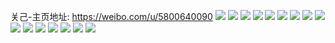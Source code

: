 关己-主页地址: https://weibo.com/u/5800640090 
![](https://wx4.sinaimg.cn/mw2000/006kyTt8ly1h9heiexg6vj30n008habh.jpg) 
![](https://wx4.sinaimg.cn/mw2000/006kyTt8ly1gw7jkjrtwyj33402c0npe.jpg) 
![](https://wx4.sinaimg.cn/mw2000/006kyTt8ly1gv9do8oe2yj62c0340kjm02.jpg) 
![](https://wx4.sinaimg.cn/mw2000/006kyTt8ly1gv9doa9u1hj62c0340npe02.jpg) 
![](https://wx4.sinaimg.cn/mw2000/006kyTt8ly1gv9doggszdj63402c0x6r02.jpg) 
![](https://wx4.sinaimg.cn/mw2000/006kyTt8ly1gv9doixv9fj63402c0qv702.jpg) 
![](https://wx4.sinaimg.cn/mw2000/006kyTt8ly1gv9dolwlzsj63402c0x6r02.jpg) 
![](https://wx4.sinaimg.cn/mw2000/006kyTt8ly1gv9doo5kxtj63402c0e8302.jpg) 
![](https://wx4.sinaimg.cn/mw2000/006kyTt8ly1gmmyrsro6tj33402c0u0x.jpg) 
![](https://wx4.sinaimg.cn/mw2000/006kyTt8ly1glmk27oubwj30dw0dnwew.jpg) 
![](https://wx4.sinaimg.cn/mw2000/006kyTt8ly1gdhhz7ibjsj30u01eythb.jpg) 
![](https://wx4.sinaimg.cn/mw2000/006kyTt8ly1gcmp5iswe5j30go0gowmp.jpg) 
![](https://wx4.sinaimg.cn/mw2000/006kyTt8ly1gc2z0hkw62j316o1kwe81.jpg) 
![](https://wx4.sinaimg.cn/mw2000/006kyTt8ly1gav6ur24apj30u0140drx.jpg) 
![](https://wx4.sinaimg.cn/mw2000/006kyTt8ly1gasyjjq2emj31qc0u0aiu.jpg) 
![](https://wx4.sinaimg.cn/mw2000/006kyTt8ly1g650awoxwhj33282ao7wj.jpg) 
